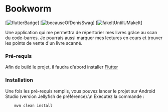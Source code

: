 # Bookworm

[![flutterBadge](https://forthebadge.com/images/badges/made-with-flutter.svg)] [![becauseOfDenisSwag](https://forthebadge.com/images/badges/built-with-swag.svg)]  [![fakeItUntilUMakeIt](https://forthebadge.com/images/badges/its-not-a-lie-if-you-believe-it.svg)]

Une application qui me permettra de répertorier mes livres grâce au scan du code-barres. Je pourrais aussi marquer mes lectures en cours et trouver les points de vente d'un livre scanné.


### Pré-requis

Afin de build le projet, il faudra d'abord installer [Flutter](https://docs.flutter.dev/get-started/install)

### Installation
Une fois les pré-requis remplis, vous pouvez lancer le projet sur Android Studio (version Jellyfish de préférence).\n 
Executez la commande :
  ```maven
      mvn clean install
  ```  


